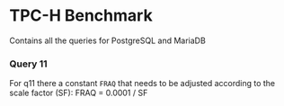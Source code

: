 # TPC-H Benchmark
Contains all the queries for PostgreSQL and MariaDB

### Query 11
For q11 there a constant `FRAQ` that needs to be adjusted according to the scale factor (SF): FRAQ = 0.0001 / SF
